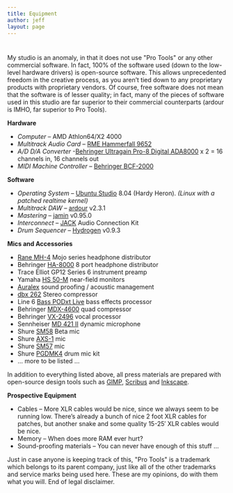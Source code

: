```yaml
---
title: Equipment
author: jeff
layout: page
---
```

# 

My studio is an anomaly, in that it does not use "Pro Tools" or any other commercial software. In fact, 100% of the software used (down to the low-level hardware drivers) is open-source software. This allows unprecedented freedom in the creative process, as you aren’t tied down to any proprietary products with proprietary vendors. Of course, free software does not mean that the software is of lesser quality; in fact, many of the pieces of software used in this studio are far superior to their commercial counterparts (ardour is IMHO, far superior to Pro Tools).

**Hardware** 

*   *Computer* – AMD Athlon64/X2 4000 
*   *Multitrack Audio Card* – [RME Hammerfall 9652][1]
*   *A/D D/A Converter* -[Behringer Ultragain Pro-8 Digital ADA8000][2] x 2 = 16 channels in, 16 channels out
*   *MIDI Machine Controller* – [Behringer BCF-2000][3]

 [1]: http://www.rme-audio.de/english/hammer/d9652.htm
 [2]: http://www.behringer.com/ADA8000/
 [3]: http://www.behringer.com/BCF2000/index.cfm




**Software** 

*   *Operating System* – [Ubuntu Studio][4] 8.04 (Hardy Heron). *(Linux with a patched realtime kernel)*
*   *Multitrack DAW* – [ardour][5] v2.3.1
*   *Mastering* – [jamin][6] v0.95.0
*   *Interconnect* – [JACK][7] Audio Connection Kit
*   *Drum Sequencer* – [Hydrogen][8] v0.9.3

 [4]: http://ubuntustudio.org
 [5]: http://ardour.org/
 [6]: http://jamin.sf.net
 [7]: http://jackit.sf.net/
 [8]: http://hydrogen.sf.net/




**Mics and Accessories** 

*   [Rane MH-4][9] Mojo series headphone distributor
*   Behringer [HA-8000][10] 8 port headphone distributor 
*   Trace Elliot GP12 Series 6 instrument preamp
*   Yamaha [HS 50-M][11] near-field monitors
*   [Auralex][12] sound proofing / acoustic management
*   [dbx 262][13] Stereo compressor
*   Line 6 [Bass PODxt Live][14] bass effects processor
*   Behringer [MDX-4600][15] quad compressor
*   Behringer [VX-2496][16] vocal processor
*   Sennheiser [MD 421 II][17] dynamic microphone
*   Shure [SM58][18] Beta mic
*   Shure [AXS-1][19] mic
*   Shure [SM57][20] mic
*   Shure [PGDMK4][21] drum mic kit
*   … more to be listed … 

 [9]: http://www.fullcompass.com/ImageFromDB.aspx?srctbl=doc&imgid=558
 [10]: http://www.behringer.com/HA8000/index.cfm?lang=ENG
 [11]: http://www.yamaha.com/yamahavgn/CDA/ContentDetail/ModelSeriesDetail/0,,CNTID%253D49338%2526CTID%253D560744,00.html
 [12]: http://www.auralex.com/
 [13]: http://www.starlight-online.com/audio/dbx/262.htm
 [14]: http://www.line6.com/basspodxtlive
 [15]: http://www.behringer.com/MDX4600/index.cfm?lang=ENG
 [16]: http://www.behringer.com/VX2496/index.cfm?lang=ENG
 [17]: http://www.sennheiserusa.com/newsite/productdetail.asp?transid=000984
 [18]: http://www.shure.com/pdf/specsheets/spec_wiredmics/sm58.pdf
 [19]: http://www.shure.com/pdf/userguides/guides_wiredmics/axs_mics.pdf
 [20]: http://www.shure.com/pdf/specsheets/spec_wiredmics/sm57.pdf
 [21]: http://www.shure.com/ProAudio/Products/WiredMicrophones/us_pro_PGDMK4-XLR_content

In addition to everything listed above, all press materials are prepared with open-source design tools such as [GIMP][22], [Scribus][23] and [Inkscape][24].

 [22]: http://gimp.org/
 [23]: http://www.scribus.org.uk/
 [24]: http://inkscape.org/

**Prospective Equipment** 

*   Cables – More XLR cables would be nice, since we always seem to be running low. There’s already a bunch of nice 2 foot XLR cables for patches, but another snake and some quality 15-25′ XLR cables would be nice.
*   Memory – When does more RAM ever hurt?
*   Sound-proofing materials – You can never have enough of this stuff … 

Just in case anyone is keeping track of this, "Pro Tools" is a trademark which belongs to its parent company, just like all of the other trademarks and service marks being used here. These are my opinions, do with them what you will. End of legal disclaimer.
